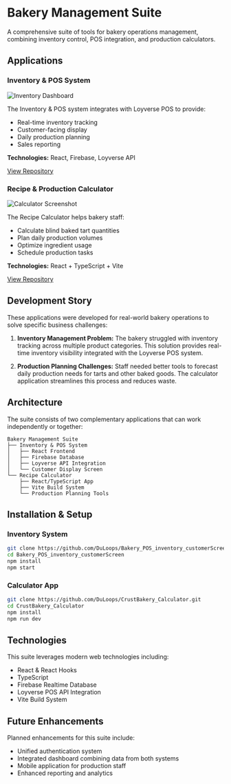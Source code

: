# Bakery Management Suite

A comprehensive suite of tools for bakery operations management, combining inventory control, POS integration, and production calculators.

## Applications

### Inventory & POS System
![Inventory Dashboard](docs/screenshots/inventory-dashboard-placeholder.png)

The Inventory & POS system integrates with Loyverse POS to provide:
- Real-time inventory tracking
- Customer-facing display
- Daily production planning
- Sales reporting

**Technologies:** React, Firebase, Loyverse API

[View Repository](https://github.com/DuLoops/Bakery_POS_inventory_customerScreen)

### Recipe & Production Calculator
![Calculator Screenshot](docs/screenshots/calculator-main-placeholder.png)

The Recipe Calculator helps bakery staff:
- Calculate blind baked tart quantities
- Plan daily production volumes
- Optimize ingredient usage
- Schedule production tasks

**Technologies:** React + TypeScript + Vite

[View Repository](https://github.com/DuLoops/CrustBakery_Calculator)

## Development Story

These applications were developed for real-world bakery operations to solve specific business challenges:

1. **Inventory Management Problem:**
   The bakery struggled with inventory tracking across multiple product categories. This solution provides real-time inventory visibility integrated with the Loyverse POS system.

2. **Production Planning Challenges:**
   Staff needed better tools to forecast daily production needs for tarts and other baked goods. The calculator application streamlines this process and reduces waste.

## Architecture

The suite consists of two complementary applications that can work independently or together:

```
Bakery Management Suite
├── Inventory & POS System
│   ├── React Frontend
│   ├── Firebase Database
│   ├── Loyverse API Integration
│   └── Customer Display Screen
└── Recipe Calculator
    ├── React/TypeScript App
    ├── Vite Build System
    └── Production Planning Tools
```

## Installation & Setup

### Inventory System
```bash
git clone https://github.com/DuLoops/Bakery_POS_inventory_customerScreen.git
cd Bakery_POS_inventory_customerScreen
npm install
npm start
```

### Calculator App
```bash
git clone https://github.com/DuLoops/CrustBakery_Calculator.git
cd CrustBakery_Calculator
npm install
npm run dev
```

## Technologies

This suite leverages modern web technologies including:
- React & React Hooks
- TypeScript
- Firebase Realtime Database
- Loyverse POS API Integration
- Vite Build System

## Future Enhancements

Planned enhancements for this suite include:
- Unified authentication system
- Integrated dashboard combining data from both systems
- Mobile application for production staff
- Enhanced reporting and analytics
